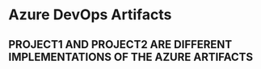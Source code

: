 # Azure DevOps Artifacts

## PROJECT1 AND PROJECT2 ARE DIFFERENT IMPLEMENTATIONS OF THE AZURE ARTIFACTS
         